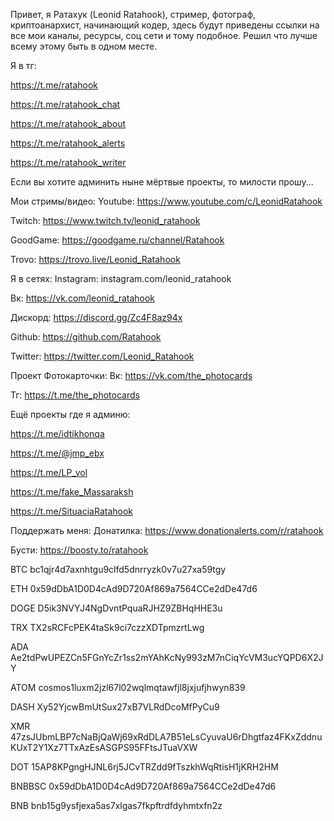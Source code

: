 Привет, я Ратахук (Leonid Ratahook), стример, фотограф, криптоанархист, начинающий кодер, здесь будут приведены ссылки на все мои каналы, ресурсы, соц сети и тому подобное. Решил что лучше всему этому быть в одном месте.

Я в тг:

https://t.me/ratahook

https://t.me/ratahook_chat

https://t.me/ratahook_about

https://t.me/ratahook_alerts

https://t.me/ratahook_writer

Если вы хотите админить ныне мёртвые проекты, то милости прошу...


Мои стримы/видео:
Youtube: https://www.youtube.com/c/LeonidRatahook

Twitch: https://www.twitch.tv/leonid_ratahook

GoodGame: https://goodgame.ru/channel/Ratahook

Trovo: https://trovo.live/Leonid_Ratahook


Я в сетях:
Instagram: instagram.com/leonid_ratahook

Вк: https://vk.com/leonid_ratahook

Дискорд: https://discord.gg/Zc4F8az94x

Github: https://github.com/Ratahook

Twitter: https://twitter.com/Leonid_Ratahook


Проект Фотокарточки:
Вк: https://vk.com/the_photocards

Тг: https://t.me/the_photocards


Ещё проекты где я админю:

https://t.me/idtikhonqa

https://t.me/@jmp_ebx

https://t.me/LP_vol

https://t.me/fake_Massaraksh

https://t.me/SituaciaRatahook 




Поддержать меня:
Донатилка: https://www.donationalerts.com/r/ratahook

Бусти: https://boosty.to/ratahook

BTC bc1qjr4d7axnhtgu9clfd5dnrryzk0v7u27xa59tgy

ETH 0x59dDbA1D0D4cAd9D720Af869a7564CCe2dDe47d6

DOGE D5ik3NVYJ4NgDvntPquaRJHZ9ZBHqHHE3u

TRX TX2sRCFcPEK4taSk9ci7czzXDTpmzrtLwg

ADA Ae2tdPwUPEZCn5FGnYcZr1ss2mYAhKcNy993zM7nCiqYcVM3ucYQPD6X2JY

ATOM cosmos1luxm2jzl67l02wqlmqtawfjl8jxjufjhwyn839

DASH Xy52YjcwBmUtSux27xB7VLRdDcoMfPyCu9

XMR 47zsJUbmLBP7cNaBjQaWj69xRdDLA7B51eLsCyuvaU6rDhgtfaz4FKxZddnuKUxT2Y1Xz7TTxAzEsASGPS95FFtsJTuaVXW

DOT 15AP8KPgngHJNL6rj5JCvTRZdd9fTszkhWqRtisH1jKRH2HM

BNBBSC 0x59dDbA1D0D4cAd9D720Af869a7564CCe2dDe47d6

BNB bnb15g9ysfjexa5as7xlgas7fkpftrdfdyhmtxfn2z

<!---
Ratahook/Ratahook is a ✨ special ✨ repository because its `README.md` (this file) appears on your GitHub profile.
You can click the Preview link to take a look at your changes.
--->
